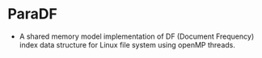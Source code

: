 # ParaDF

- A shared memory model implementation of DF (Document Frequency) index data structure for Linux file system using openMP threads.
